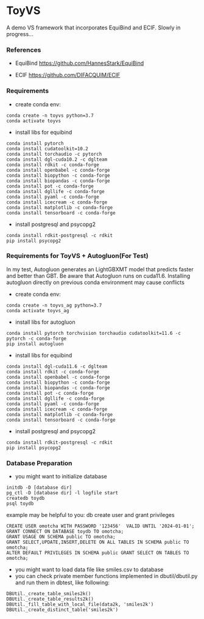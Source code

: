 # ToyVS
A demo VS framework that incorporates EquiBind and ECIF. Slowly in progress...





### References
- EquiBind
https://github.com/HannesStark/EquiBind


- ECIF
https://github.com/DIFACQUIM/ECIF

### Requirements
- create conda env: 
````angular2html
conda create -n toyvs python=3.7
conda activate toyvs
````

- install libs for equibind
````angular2html
conda install pytorch
conda install cudatoolkit=10.2
conda install torchaudio -c pytorch
conda install dgl-cuda10.2 -c dglteam
conda install rdkit -c conda-forge
conda install openbabel -c conda-forge
conda install biopython -c conda-forge
conda install biopandas -c conda-forge
conda install pot -c conda-forge
conda install dgllife -c conda-forge
conda install pyaml -c conda-forge
conda install icecream -c conda-forge
conda install matplotlib -c conda-forge
conda install tensorboard -c conda-forge
````

- install postgresql and psycopg2
````angular2html
conda install rdkit-postgresql -c rdkit
pip install psycopg2
````

### Requirements for ToyVS + Autogluon(For Test)
In my test, Autogluon generates an LightGBXMT model that predicts faster and better than GBT.
Be aware that Autogluon runs on cuda11.6. 
Installing autogluon directly on previous conda environment may cause conflicts
- create conda env: 
````angular2html
conda create -n toyvs_ag python=3.7
conda activate toyvs_ag
````
- install libs for autogluon
````angular2html
conda install pytorch torchvision torchaudio cudatoolkit=11.6 -c pytorch -c conda-forge
pip install autogluon
````
- install libs for equibind
````angular2html
conda install dgl-cuda11.6 -c dglteam
conda install rdkit -c conda-forge
conda install openbabel -c conda-forge
conda install biopython -c conda-forge
conda install biopandas -c conda-forge
conda install pot -c conda-forge
conda install dgllife -c conda-forge
conda install pyaml -c conda-forge
conda install icecream -c conda-forge
conda install matplotlib -c conda-forge
conda install tensorboard -c conda-forge
````
- install postgresql and psycopg2
````angular2html
conda install rdkit-postgresql -c rdkit
pip install psycopg2
````

### Database Preparation
- you might want to initialize database
````angular2html
initdb -D [database dir]
pg_ctl -D [database dir] -l logfile start
createdb toydb
psql toydb
````
example may be helpful to you: db create user and grant privileges
````angular2html
CREATE USER omotcha WITH PASSWORD '123456'  VALID UNTIL '2024-01-01';
GRANT CONNECT ON DATABASE toydb TO omotcha;
GRANT USAGE ON SCHEMA public TO omotcha;
GRANT SELECT,UPDATE,INSERT,DELETE ON ALL TABLES IN SCHEMA public TO omotcha;
ALTER DEFAULT PRIVILEGES IN SCHEMA public GRANT SELECT ON TABLES TO omotcha;
````

- you might want to load data file like smiles.csv to database
- you can check private member functions implemented in dbutil/dbutil.py and run them in dbtest, like following:
````angular2html
DBUtil._create_table_smiles2k()
DBUtil._create_table_results2k()
DBUtil._fill_table_with_local_file(data2k, 'smiles2k')
DBUtil._create_distinct_table('smiles2k')
````
